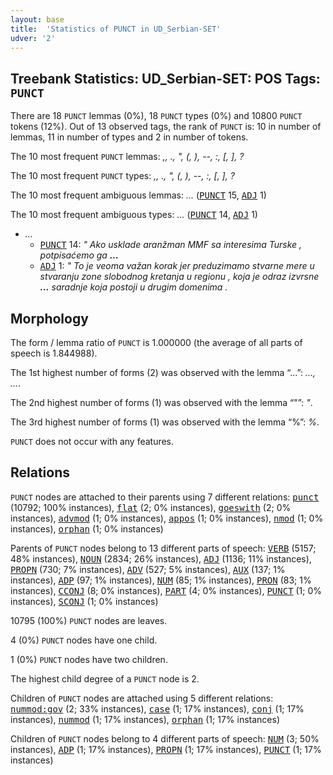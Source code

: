 ```yaml
---
layout: base
title:  'Statistics of PUNCT in UD_Serbian-SET'
udver: '2'
---
```


## Treebank Statistics: UD_Serbian-SET: POS Tags: `PUNCT`

There are 18 `PUNCT` lemmas (0%), 18 `PUNCT` types (0%) and 10800 `PUNCT` tokens (12%).
Out of 13 observed tags, the rank of `PUNCT` is: 10 in number of lemmas, 11 in number of types and 2 in number of tokens.

The 10 most frequent `PUNCT` lemmas: <em>,, ., ", (, ), --, :, [, ], ?</em>

The 10 most frequent `PUNCT` types:  <em>,, ., ", (, ), --, :, [, ], ?</em>

The 10 most frequent ambiguous lemmas: <em>...</em> (<tt><a href="sr_set-pos-PUNCT.html">PUNCT</a></tt> 15, <tt><a href="sr_set-pos-ADJ.html">ADJ</a></tt> 1)

The 10 most frequent ambiguous types:  <em>...</em> (<tt><a href="sr_set-pos-PUNCT.html">PUNCT</a></tt> 14, <tt><a href="sr_set-pos-ADJ.html">ADJ</a></tt> 1)


* <em>...</em>
  * <tt><a href="sr_set-pos-PUNCT.html">PUNCT</a></tt> 14: <em>" Ako usklade aranžman MMF sa interesima Turske , potpisaćemo ga <b>...</b></em>
  * <tt><a href="sr_set-pos-ADJ.html">ADJ</a></tt> 1: <em>" To je veoma važan korak jer preduzimamo stvarne mere u stvaranju zone slobodnog kretanja u regionu , koja je odraz izvrsne <b>...</b> saradnje koja postoji u drugim domenima .</em>

## Morphology

The form / lemma ratio of `PUNCT` is 1.000000 (the average of all parts of speech is 1.844988).

The 1st highest number of forms (2) was observed with the lemma “...”: <em>..., …</em>.

The 2nd highest number of forms (1) was observed with the lemma “"”: <em>"</em>.

The 3rd highest number of forms (1) was observed with the lemma “%”: <em>%</em>.

`PUNCT` does not occur with any features.


## Relations

`PUNCT` nodes are attached to their parents using 7 different relations: <tt><a href="sr_set-dep-punct.html">punct</a></tt> (10792; 100% instances), <tt><a href="sr_set-dep-flat.html">flat</a></tt> (2; 0% instances), <tt><a href="sr_set-dep-goeswith.html">goeswith</a></tt> (2; 0% instances), <tt><a href="sr_set-dep-advmod.html">advmod</a></tt> (1; 0% instances), <tt><a href="sr_set-dep-appos.html">appos</a></tt> (1; 0% instances), <tt><a href="sr_set-dep-nmod.html">nmod</a></tt> (1; 0% instances), <tt><a href="sr_set-dep-orphan.html">orphan</a></tt> (1; 0% instances)

Parents of `PUNCT` nodes belong to 13 different parts of speech: <tt><a href="sr_set-pos-VERB.html">VERB</a></tt> (5157; 48% instances), <tt><a href="sr_set-pos-NOUN.html">NOUN</a></tt> (2834; 26% instances), <tt><a href="sr_set-pos-ADJ.html">ADJ</a></tt> (1136; 11% instances), <tt><a href="sr_set-pos-PROPN.html">PROPN</a></tt> (730; 7% instances), <tt><a href="sr_set-pos-ADV.html">ADV</a></tt> (527; 5% instances), <tt><a href="sr_set-pos-AUX.html">AUX</a></tt> (137; 1% instances), <tt><a href="sr_set-pos-ADP.html">ADP</a></tt> (97; 1% instances), <tt><a href="sr_set-pos-NUM.html">NUM</a></tt> (85; 1% instances), <tt><a href="sr_set-pos-PRON.html">PRON</a></tt> (83; 1% instances), <tt><a href="sr_set-pos-CCONJ.html">CCONJ</a></tt> (8; 0% instances), <tt><a href="sr_set-pos-PART.html">PART</a></tt> (4; 0% instances), <tt><a href="sr_set-pos-PUNCT.html">PUNCT</a></tt> (1; 0% instances), <tt><a href="sr_set-pos-SCONJ.html">SCONJ</a></tt> (1; 0% instances)

10795 (100%) `PUNCT` nodes are leaves.

4 (0%) `PUNCT` nodes have one child.

1 (0%) `PUNCT` nodes have two children.

The highest child degree of a `PUNCT` node is 2.

Children of `PUNCT` nodes are attached using 5 different relations: <tt><a href="sr_set-dep-nummod-gov.html">nummod:gov</a></tt> (2; 33% instances), <tt><a href="sr_set-dep-case.html">case</a></tt> (1; 17% instances), <tt><a href="sr_set-dep-conj.html">conj</a></tt> (1; 17% instances), <tt><a href="sr_set-dep-nummod.html">nummod</a></tt> (1; 17% instances), <tt><a href="sr_set-dep-orphan.html">orphan</a></tt> (1; 17% instances)

Children of `PUNCT` nodes belong to 4 different parts of speech: <tt><a href="sr_set-pos-NUM.html">NUM</a></tt> (3; 50% instances), <tt><a href="sr_set-pos-ADP.html">ADP</a></tt> (1; 17% instances), <tt><a href="sr_set-pos-PROPN.html">PROPN</a></tt> (1; 17% instances), <tt><a href="sr_set-pos-PUNCT.html">PUNCT</a></tt> (1; 17% instances)

